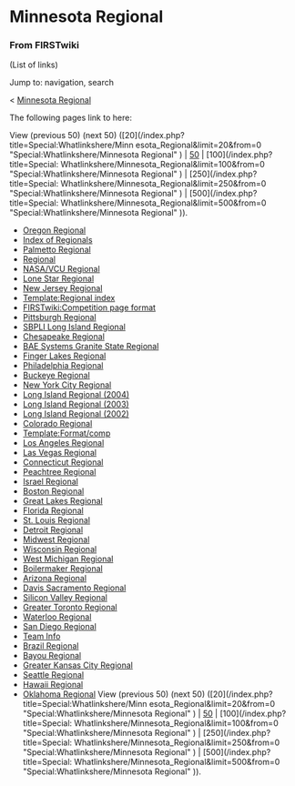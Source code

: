 # Minnesota Regional

### From FIRSTwiki

(List of links)

Jump to: navigation, search

&lt; [Minnesota Regional](/index.php?title=Minnesota_Regional&redirect=no
"Minnesota Regional" )  

The following pages link to here:

View (previous 50) (next 50) ([20](/index.php?title=Special:Whatlinkshere/Minn
esota_Regional&limit=20&from=0 "Special:Whatlinkshere/Minnesota Regional" ) |
[50](/index.php?title=Special:Whatlinkshere/Minnesota_Regional&limit=50&from=0
"Special:Whatlinkshere/Minnesota Regional" ) | [100](/index.php?title=Special:
Whatlinkshere/Minnesota_Regional&limit=100&from=0
"Special:Whatlinkshere/Minnesota Regional" ) | [250](/index.php?title=Special:
Whatlinkshere/Minnesota_Regional&limit=250&from=0
"Special:Whatlinkshere/Minnesota Regional" ) | [500](/index.php?title=Special:
Whatlinkshere/Minnesota_Regional&limit=500&from=0
"Special:Whatlinkshere/Minnesota Regional" )).

  * [Oregon Regional](/index.php/Oregon_Regional "Oregon Regional" )
  * [Index of Regionals](/index.php/Index_of_Regionals "Index of Regionals" )
  * [Palmetto Regional](/index.php/Palmetto_Regional "Palmetto Regional" )
  * [Regional](/index.php/Regional "Regional" )
  * [NASA/VCU Regional](/index.php/NASA/VCU_Regional "NASA/VCU Regional" )
  * [Lone Star Regional](/index.php/Lone_Star_Regional "Lone Star Regional" )
  * [New Jersey Regional](/index.php/New_Jersey_Regional "New Jersey Regional" )
  * [Template:Regional index](/index.php/Template:Regional_index "Template:Regional index" )
  * [FIRSTwiki:Competition page format](/index.php/FIRSTwiki:Competition_page_format "FIRSTwiki:Competition page format" )
  * [Pittsburgh Regional](/index.php/Pittsburgh_Regional "Pittsburgh Regional" )
  * [SBPLI Long Island Regional](/index.php/SBPLI_Long_Island_Regional "SBPLI Long Island Regional" )
  * [Chesapeake Regional](/index.php/Chesapeake_Regional "Chesapeake Regional" )
  * [BAE Systems Granite State Regional](/index.php/BAE_Systems_Granite_State_Regional "BAE Systems Granite State Regional" )
  * [Finger Lakes Regional](/index.php/Finger_Lakes_Regional "Finger Lakes Regional" )
  * [Philadelphia Regional](/index.php/Philadelphia_Regional "Philadelphia Regional" )
  * [Buckeye Regional](/index.php/Buckeye_Regional "Buckeye Regional" )
  * [New York City Regional](/index.php/New_York_City_Regional "New York City Regional" )
  * [Long Island Regional (2004)](/index.php/Long_Island_Regional_%282004%29 "Long Island Regional \(2004\)" )
  * [Long Island Regional (2003)](/index.php/Long_Island_Regional_%282003%29 "Long Island Regional \(2003\)" )
  * [Long Island Regional (2002)](/index.php/Long_Island_Regional_%282002%29 "Long Island Regional \(2002\)" )
  * [Colorado Regional](/index.php/Colorado_Regional "Colorado Regional" )
  * [Template:Format/comp](/index.php/Template:Format/comp "Template:Format/comp" )
  * [Los Angeles Regional](/index.php/Los_Angeles_Regional "Los Angeles Regional" )
  * [Las Vegas Regional](/index.php/Las_Vegas_Regional "Las Vegas Regional" )
  * [Connecticut Regional](/index.php/Connecticut_Regional "Connecticut Regional" )
  * [Peachtree Regional](/index.php/Peachtree_Regional "Peachtree Regional" )
  * [Israel Regional](/index.php/Israel_Regional "Israel Regional" )
  * [Boston Regional](/index.php/Boston_Regional "Boston Regional" )
  * [Great Lakes Regional](/index.php/Great_Lakes_Regional "Great Lakes Regional" )
  * [Florida Regional](/index.php/Florida_Regional "Florida Regional" )
  * [St. Louis Regional](/index.php/St._Louis_Regional "St. Louis Regional" )
  * [Detroit Regional](/index.php/Detroit_Regional "Detroit Regional" )
  * [Midwest Regional](/index.php/Midwest_Regional "Midwest Regional" )
  * [Wisconsin Regional](/index.php/Wisconsin_Regional "Wisconsin Regional" )
  * [West Michigan Regional](/index.php/West_Michigan_Regional "West Michigan Regional" )
  * [Boilermaker Regional](/index.php/Boilermaker_Regional "Boilermaker Regional" )
  * [Arizona Regional](/index.php/Arizona_Regional "Arizona Regional" )
  * [Davis Sacramento Regional](/index.php/Davis_Sacramento_Regional "Davis Sacramento Regional" )
  * [Silicon Valley Regional](/index.php/Silicon_Valley_Regional "Silicon Valley Regional" )
  * [Greater Toronto Regional](/index.php/Greater_Toronto_Regional "Greater Toronto Regional" )
  * [Waterloo Regional](/index.php/Waterloo_Regional "Waterloo Regional" )
  * [San Diego Regional](/index.php/San_Diego_Regional "San Diego Regional" )
  * [Team Info](/index.php/Team_Info "Team Info" )
  * [Brazil Regional](/index.php/Brazil_Regional "Brazil Regional" )
  * [Bayou Regional](/index.php/Bayou_Regional "Bayou Regional" )
  * [Greater Kansas City Regional](/index.php/Greater_Kansas_City_Regional "Greater Kansas City Regional" )
  * [Seattle Regional](/index.php/Seattle_Regional "Seattle Regional" )
  * [Hawaii Regional](/index.php/Hawaii_Regional "Hawaii Regional" )
  * [Oklahoma Regional](/index.php/Oklahoma_Regional "Oklahoma Regional" )
View (previous 50) (next 50) ([20](/index.php?title=Special:Whatlinkshere/Minn
esota_Regional&limit=20&from=0 "Special:Whatlinkshere/Minnesota Regional" ) |
[50](/index.php?title=Special:Whatlinkshere/Minnesota_Regional&limit=50&from=0
"Special:Whatlinkshere/Minnesota Regional" ) | [100](/index.php?title=Special:
Whatlinkshere/Minnesota_Regional&limit=100&from=0
"Special:Whatlinkshere/Minnesota Regional" ) | [250](/index.php?title=Special:
Whatlinkshere/Minnesota_Regional&limit=250&from=0
"Special:Whatlinkshere/Minnesota Regional" ) | [500](/index.php?title=Special:
Whatlinkshere/Minnesota_Regional&limit=500&from=0
"Special:Whatlinkshere/Minnesota Regional" )).

